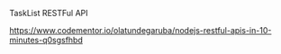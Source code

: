 TaskList RESTFul API



https://www.codementor.io/olatundegaruba/nodejs-restful-apis-in-10-minutes-q0sgsfhbd

